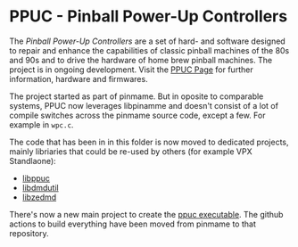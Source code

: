# PPUC - Pinball Power-Up Controllers

The *Pinball Power-Up Controllers* are a set of hard- and software designed to repair and enhance the capabilities of
classic pinball machines of the 80s and 90s and to drive the hardware of home brew pinball machines.
The project is in ongoing development. Visit the [PPUC Page](https://github.com/PPUC) for further information,
hardware and firmwares.

The project started as part of pinmame. But in oposite to comparable systems, PPUC now leverages libpinamme and doesn't
consist of a lot of compile switches across the pinmame source code, except a few. For example in `wpc.c`.

The code that has been in in this folder is now moved to dedicated projects, mainly libriaries that could be re-used by
others (for example VPX Standlaone):

* [libppuc](https://github.com/PPUC/libppuc)
* [libdmdutil](https://github.com/vpinball/libdmdutil)
* [libzedmd](https://github.com/PPUC/libuedmd)

There's now a new main project to create the [ppuc executable](https://github.com/PPUC/ppuc).
The github actions to build everything have been moved from pinmame to that repository.
